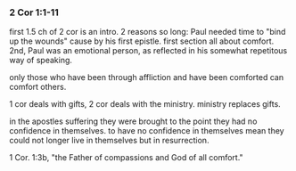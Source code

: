 ### 2 Cor 1:1-11

first 1.5 ch of 2 cor is an intro. 2 reasons so long: Paul needed time to "bind up the
wounds" cause by his first epistle. first section all about comfort.
2nd, Paul was an emotional person, as reflected in
his somewhat repetitous way of speaking.

only those who have been through affliction and have been comforted can comfort others.

1 cor deals with gifts, 2 cor deals with the ministry. ministry replaces gifts.

in the apostles suffering they were brought to the point they had no confidence in themselves. to have no confidence in themselves mean they could not longer live in themselves but in resurrection.

1 Cor. 1:3b, "the Father of compassions and God of all comfort."
